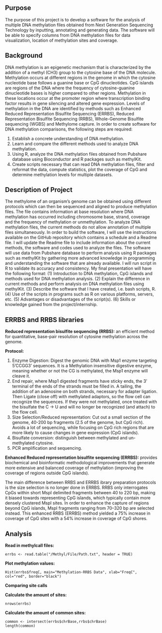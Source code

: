 ## Purpose 
The purpose of this project is to develop a software for the analysis of multiple DNA methylation files obtained from Next Generation Sequencing Technology by inputting, annotating and generating data. The software will be able to specify columns from DNA methylation files for data visualization, location of methylation sites and coverage. 

## Background 
DNA methylation is an epigenetic mechanism that is characterized by the addition of a methyl (CH3) group to the cytosine base of the DNA molecule. Methylation occurs at different regions in the genome in which the cytosine nucleotide base follows a guanine base or CpG dinucleotides.  CpG islands are regions of the DNA where the frequency of cytosine-guanine dinucleotide bases is higher compared to other regions. Methylation in these locations occur at the promoter region where transcription binding factor results in gene silencing and altered gene expression. Levels of methylation in the DNA are identified by methods such as Enhanced Reduced Representation Bisulfite Sequencing (ERRBS), Reduced Representation Bisulfite Sequencing (RRBS), Whole-Genome Bisulfite sequencing (WGBS) and Methylome capture. 
In order to create software for DNA methylation comparisons, the following steps are required: 
1.	Establish a concrete understanding of DNA methylation.  
2.	Learn and compare the different methods used to analyze DNA methylation. 
3.	Using R, analyze the DNA methylation files obtained from Pubshare database using Bioconductor and R packages such as methylKit. 
4.	 Create scripts necessary that can read DNA methylation files, filter and reformat the data, compute statistics, plot the coverage of CpG and determine methylation levels for multiple datasets. 

## Description of Project
The methylome of an organism’s genome can be obtained using different protocols which can then be sequenced and aligned to produce methylation files. The file contains information at base resolution where DNA methylation has occurred including chromosome base, strand, coverage and the frequency of methylation or unmethylation. To analyze DNA methylation files, the current methods do not allow annotation of multiple files simultaneously. In order to build the software, I will use the instructions available on the GitHub repository which contains a schedule and a Readme file. I will update the Readme file to include information about the current  methods, the software and codes used to analyze the files.  The software will use data from Pubshare database to perform analysis using R packages such as methylKit by gathering more advanced knowledge in programming and understanding the software that are already available. I will run script in R to validate its accuracy and consistency.
My final presentation will have the following format: (1) Introduction to DNA methylation, 
CpG islands and methods used for DNA methylation analysis. (2) Explain the difference in current methods and perform analysis on DNA methylation files using methylKit. (3) Describe the software that I have created, i.e. bash scripts, R. (4) Use of the scripts in programs such as R on various platforms, servers, etc. (5) Advantages or disadvantages of the script(s). (6) Skills or knowledge gained from the project/internship.  


## ERRBS and RRBS libraries
__Reduced representation bisulfite sequencing (RRBS):__ an efficient method for quantitative, base-pair resolution of cytosine methylation across the genome.

__Protocol:__
1. Enzyme Digestion: Digest the genomic DNA with Msp1 enzyme targeting 5’CCGG3’ sequences. It is a Methylation insensitive digestive enzyme, meaning whether or not the CG is methylated, the Msp1 enzyme will cleave it. 
1. End repair, where Msp1 digested fragments have sticky ends, the 3’ terminal of the ends of the strands must be filled in. A tailing, the addition of an adenosine on both strands, necessary for adapter ligation. Then Ligate (close off) with methylated adaptors, so the flow cell can recognize the sequences. If they were not methylated, once treated with the bisulfate the C -> U and will no longer be recognized (and attach) to the flow cell.
1. Size Selection/Reduced representation: Cut out a small section of the genome, 40-200 bp fragments (2.5 of the genome, but CpG rich). Avoids a lot of sequencing, while focusing on CpG rich regions that are more likely to cause changes in gene expression (CpG islands).
1. Bisulfate conversion: distinguish between methylated and un-methylated cytosine. 
1. PCR amplification and sequencing. 

__Enhanced Reduced representation bisulfite sequencing (ERRBS):__ provides biochemical and bioinformatic methodological improvements that generate more extensive and balanced coverage of methylation (improving the coverage of regions outside CpG islands).

The main difference between RRBS and ERRBS ibrary preparation protocols is the size selection is no longer done in ERRBS. 
RRBS only interrogates CpGs within short MspI delimited fragments between 40 to 220 bp, making it biased towards representing CpG islands, which typically contain more densely clustered MspI sites. In order to enhance the capture of regions beyond CpG islands, MspI fragments ranging from 70–320 bp are selected instead. This enhanced RRBS (ERRBS) method yielded a 75% increase in coverage of CpG sites with a 54% increase in coverage of CpG shores. 


## Analysis 
__Read in methylcall files:__

``` errbs <- read.table("/Methyl/File/Path.txt", header = TRUE) ```

__Plot methylation values:__

``` Hist(errbs$freqC, main="Methylation-RRBS Data", xlab="FreqC", col="red", border="black") ```

__Comparing site calls__

__Calculate the amount of sites:__

``` nrows(errbs) ``` 

__Calculate the amount of common sites:__ 

``` 
common <- intersect(errbs$chrBase,rrbs$chrBase)
length(common) 
```

